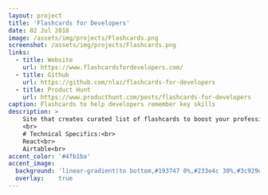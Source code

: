 ```yaml
---
layout: project
title: 'Flashcards for Developers'
date: 02 Jul 2018
image: /assets/img/projects/Flashcards.png
screenshot: /assets/img/projects/Flashcards.png
links:
  - title: Website
    url: https://www.flashcardsfordevelopers.com/
  - title: Github
    url: https://github.com/nlaz/flashcards-for-developers
  - title: Product Hunt
    url: https://www.producthunt.com/posts/flashcards-for-developers
caption: Flashcards to help developers remember key skills
description: >
    Site that creates curated list of flashcards to boost your professional developer skills.<br>
    <br>
    # Technical Specifics:<br>
    React<br>
    Airtable<br>
accent_color: '#4fb1ba'
accent_image:
  background: 'linear-gradient(to bottom,#193747 0%,#233e4c 30%,#3c929e 50%,#d5d5d4 70%,#cdccc8 100%)'
  overlay:    true
---
```

